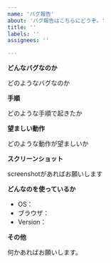 ```yaml
---
name: 'バグ報告'
about: 'バグ報告はこちらにどうぞ。'
title: ''
labels: ''
assignees: ''

---
```


**どんなバグなのか**

どのようなバグなのか

**手順**

どのような手順で起きたか

**望ましい動作**

どのような動作が望ましいか

**スクリーンショット**

screenshotがあればお願いします

**どんなのを使っているか**

 - OS：
 - ブラウザ：
 - Version：

**その他**

何かあればお願いします。
